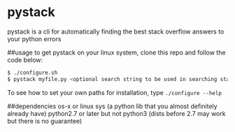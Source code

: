 pystack
=======

pystack is a cli for automatically finding the best stack overflow answers to your python errors 

##usage
to get pystack on your linux system, clone this repo and follow the code below:
```sh
$ ./configure.sh 	
$ pystack myfile.py <optional search string to be used in searching stack overflow>
```
To see how to set your own paths for installation, type ```./configure --help```

##dependencies
os-x or linux
sys (a python lib that you almost definitely already have)
python2.7 or later but not python3 (dists before 2.7 may work but there is no guarantee)
